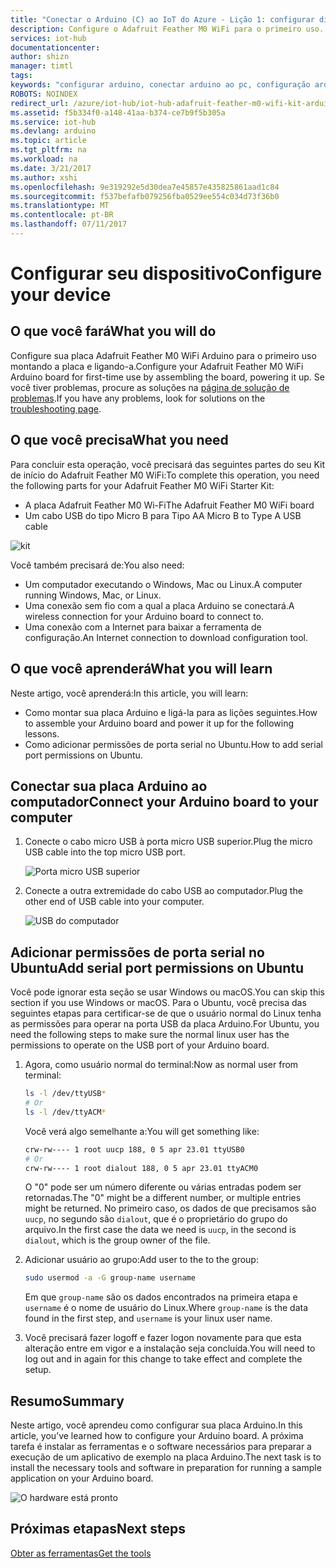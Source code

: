 ```yaml
---
title: "Conectar o Arduino (C) ao IoT do Azure - Lição 1: configurar dispositivo | Microsoft Docs"
description: Configure o Adafruit Feather M0 WiFi para o primeiro uso.
services: iot-hub
documentationcenter: 
author: shizn
manager: timtl
tags: 
keywords: "configurar arduino, conectar arduino ao pc, configuração arduino, placa arduino"
ROBOTS: NOINDEX
redirect_url: /azure/iot-hub/iot-hub-adafruit-feather-m0-wifi-kit-arduino-get-started
ms.assetid: f5b334f0-a148-41aa-b374-ce7b9f5b305a
ms.service: iot-hub
ms.devlang: arduino
ms.topic: article
ms.tgt_pltfrm: na
ms.workload: na
ms.date: 3/21/2017
ms.author: xshi
ms.openlocfilehash: 9e319292e5d30dea7e45857e435825861aad1c84
ms.sourcegitcommit: f537befafb079256fba0529ee554c034d73f36b0
ms.translationtype: MT
ms.contentlocale: pt-BR
ms.lasthandoff: 07/11/2017
---
```

# <a name="configure-your-device"></a><span data-ttu-id="fd6c3-104">Configurar seu dispositivo</span><span class="sxs-lookup"><span data-stu-id="fd6c3-104">Configure your device</span></span>
## <a name="what-you-will-do"></a><span data-ttu-id="fd6c3-105">O que você fará</span><span class="sxs-lookup"><span data-stu-id="fd6c3-105">What you will do</span></span>
<span data-ttu-id="fd6c3-106">Configure sua placa Adafruit Feather M0 WiFi Arduino para o primeiro uso montando a placa e ligando-a.</span><span class="sxs-lookup"><span data-stu-id="fd6c3-106">Configure your Adafruit Feather M0 WiFi Arduino board for first-time use by assembling the board, powering it up.</span></span> <span data-ttu-id="fd6c3-107">Se você tiver problemas, procure as soluções na [página de solução de problemas](iot-hub-adafruit-feather-m0-wifi-kit-arduino-troubleshooting.md).</span><span class="sxs-lookup"><span data-stu-id="fd6c3-107">If you have any problems, look for solutions on the [troubleshooting page](iot-hub-adafruit-feather-m0-wifi-kit-arduino-troubleshooting.md).</span></span>

## <a name="what-you-need"></a><span data-ttu-id="fd6c3-108">O que você precisa</span><span class="sxs-lookup"><span data-stu-id="fd6c3-108">What you need</span></span>
<span data-ttu-id="fd6c3-109">Para concluir esta operação, você precisará das seguintes partes do seu Kit de início do Adafruit Feather M0 WiFi:</span><span class="sxs-lookup"><span data-stu-id="fd6c3-109">To complete this operation, you need the following parts for your Adafruit Feather M0 WiFi Starter Kit:</span></span>

* <span data-ttu-id="fd6c3-110">A placa Adafruit Feather M0 Wi-Fi</span><span class="sxs-lookup"><span data-stu-id="fd6c3-110">The Adafruit Feather M0 WiFi board</span></span>
* <span data-ttu-id="fd6c3-111">Um cabo USB do tipo Micro B para Tipo A</span><span class="sxs-lookup"><span data-stu-id="fd6c3-111">A Micro B to Type A USB cable</span></span>

![kit][kit]

<span data-ttu-id="fd6c3-113">Você também precisará de:</span><span class="sxs-lookup"><span data-stu-id="fd6c3-113">You also need:</span></span>

* <span data-ttu-id="fd6c3-114">Um computador executando o Windows, Mac ou Linux.</span><span class="sxs-lookup"><span data-stu-id="fd6c3-114">A computer running Windows, Mac, or Linux.</span></span>
* <span data-ttu-id="fd6c3-115">Uma conexão sem fio com a qual a placa Arduino se conectará.</span><span class="sxs-lookup"><span data-stu-id="fd6c3-115">A wireless connection for your Arduino board to connect to.</span></span>
* <span data-ttu-id="fd6c3-116">Uma conexão com a Internet para baixar a ferramenta de configuração.</span><span class="sxs-lookup"><span data-stu-id="fd6c3-116">An Internet connection to download configuration tool.</span></span>

## <a name="what-you-will-learn"></a><span data-ttu-id="fd6c3-117">O que você aprenderá</span><span class="sxs-lookup"><span data-stu-id="fd6c3-117">What you will learn</span></span>
<span data-ttu-id="fd6c3-118">Neste artigo, você aprenderá:</span><span class="sxs-lookup"><span data-stu-id="fd6c3-118">In this article, you will learn:</span></span>

* <span data-ttu-id="fd6c3-119">Como montar sua placa Arduino e ligá-la para as lições seguintes.</span><span class="sxs-lookup"><span data-stu-id="fd6c3-119">How to assemble your Arduino board and power it up for the following lessons.</span></span>
* <span data-ttu-id="fd6c3-120">Como adicionar permissões de porta serial no Ubuntu.</span><span class="sxs-lookup"><span data-stu-id="fd6c3-120">How to add serial port permissions on Ubuntu.</span></span>

## <a name="connect-your-arduino-board-to-your-computer"></a><span data-ttu-id="fd6c3-121">Conectar sua placa Arduino ao computador</span><span class="sxs-lookup"><span data-stu-id="fd6c3-121">Connect your Arduino board to your computer</span></span>

1. <span data-ttu-id="fd6c3-122">Conecte o cabo micro USB à porta micro USB superior.</span><span class="sxs-lookup"><span data-stu-id="fd6c3-122">Plug the micro USB cable into the top micro USB port.</span></span>

   ![Porta micro USB superior][top-micro-usb-port]

2. <span data-ttu-id="fd6c3-124">Conecte a outra extremidade do cabo USB ao computador.</span><span class="sxs-lookup"><span data-stu-id="fd6c3-124">Plug the other end of USB cable into your computer.</span></span>

   ![USB do computador][computer-usb]

## <a name="add-serial-port-permissions-on-ubuntu"></a><span data-ttu-id="fd6c3-126">Adicionar permissões de porta serial no Ubuntu</span><span class="sxs-lookup"><span data-stu-id="fd6c3-126">Add serial port permissions on Ubuntu</span></span>

<span data-ttu-id="fd6c3-127">Você pode ignorar esta seção se usar Windows ou macOS.</span><span class="sxs-lookup"><span data-stu-id="fd6c3-127">You can skip this section if you use Windows or macOS.</span></span> <span data-ttu-id="fd6c3-128">Para o Ubuntu, você precisa das seguintes etapas para certificar-se de que o usuário normal do Linux tenha as permissões para operar na porta USB da placa Arduino.</span><span class="sxs-lookup"><span data-stu-id="fd6c3-128">For Ubuntu, you need the following steps to make sure the normal linux user has the permissions to operate on the USB port of your Arduino board.</span></span>

1. <span data-ttu-id="fd6c3-129">Agora, como usuário normal do terminal:</span><span class="sxs-lookup"><span data-stu-id="fd6c3-129">Now as normal user from terminal:</span></span>

   ```bash
   ls -l /dev/ttyUSB*
   # Or
   ls -l /dev/ttyACM*
   ```

   <span data-ttu-id="fd6c3-130">Você verá algo semelhante a:</span><span class="sxs-lookup"><span data-stu-id="fd6c3-130">You will get something like:</span></span>

   ```bash
   crw-rw---- 1 root uucp 188, 0 5 apr 23.01 ttyUSB0
   # Or
   crw-rw---- 1 root dialout 188, 0 5 apr 23.01 ttyACM0
   ```

   <span data-ttu-id="fd6c3-131">O "0" pode ser um número diferente ou várias entradas podem ser retornadas.</span><span class="sxs-lookup"><span data-stu-id="fd6c3-131">The "0" might be a different number, or multiple entries might be returned.</span></span> <span data-ttu-id="fd6c3-132">No primeiro caso, os dados de que precisamos são `uucp`, no segundo são `dialout`, que é o proprietário do grupo do arquivo.</span><span class="sxs-lookup"><span data-stu-id="fd6c3-132">In the first case the data we need is `uucp`, in the second is `dialout`, which is the group owner of the file.</span></span>

2. <span data-ttu-id="fd6c3-133">Adicionar usuário ao grupo:</span><span class="sxs-lookup"><span data-stu-id="fd6c3-133">Add user to the to the group:</span></span>

   ```bash
   sudo usermod -a -G group-name username
   ```

   <span data-ttu-id="fd6c3-134">Em que `group-name` são os dados encontrados na primeira etapa e `username` é o nome de usuário do Linux.</span><span class="sxs-lookup"><span data-stu-id="fd6c3-134">Where `group-name` is the data found in the first step, and `username` is your linux user name.</span></span>

3. <span data-ttu-id="fd6c3-135">Você precisará fazer logoff e fazer logon novamente para que esta alteração entre em vigor e a instalação seja concluída.</span><span class="sxs-lookup"><span data-stu-id="fd6c3-135">You will need to log out and in again for this change to take effect and complete the setup.</span></span>

## <a name="summary"></a><span data-ttu-id="fd6c3-136">Resumo</span><span class="sxs-lookup"><span data-stu-id="fd6c3-136">Summary</span></span>
<span data-ttu-id="fd6c3-137">Neste artigo, você aprendeu como configurar sua placa Arduino.</span><span class="sxs-lookup"><span data-stu-id="fd6c3-137">In this article, you’ve learned how to configure your Arduino board.</span></span> <span data-ttu-id="fd6c3-138">A próxima tarefa é instalar as ferramentas e o software necessários para preparar a execução de um aplicativo de exemplo na placa Arduino.</span><span class="sxs-lookup"><span data-stu-id="fd6c3-138">The next task is to install the necessary tools and software in preparation for running a sample application on your Arduino board.</span></span>

![O hardware está pronto][hardware-is-ready]

## <a name="next-steps"></a><span data-ttu-id="fd6c3-140">Próximas etapas</span><span class="sxs-lookup"><span data-stu-id="fd6c3-140">Next steps</span></span>
<span data-ttu-id="fd6c3-141">[Obter as ferramentas][get-the-tools]</span><span class="sxs-lookup"><span data-stu-id="fd6c3-141">[Get the tools][get-the-tools]</span></span>
<!-- Images and links -->

[kit]: media/iot-hub-adafruit-feather-m0-wifi-lessons/lesson1/kit.png
[top-micro-usb-port]: media/iot-hub-adafruit-feather-m0-wifi-lessons/lesson1/top_usbport.jpg
[computer-usb]: media/iot-hub-adafruit-feather-m0-wifi-lessons/lesson1/computer_usb.jpg
[hardware-is-ready]: media/iot-hub-adafruit-feather-m0-wifi-lessons/lesson1/hardware_ready.jpg
[get-the-tools]: iot-hub-adafruit-feather-m0-wifi-kit-arduino-lesson1-get-the-tools-win32.md